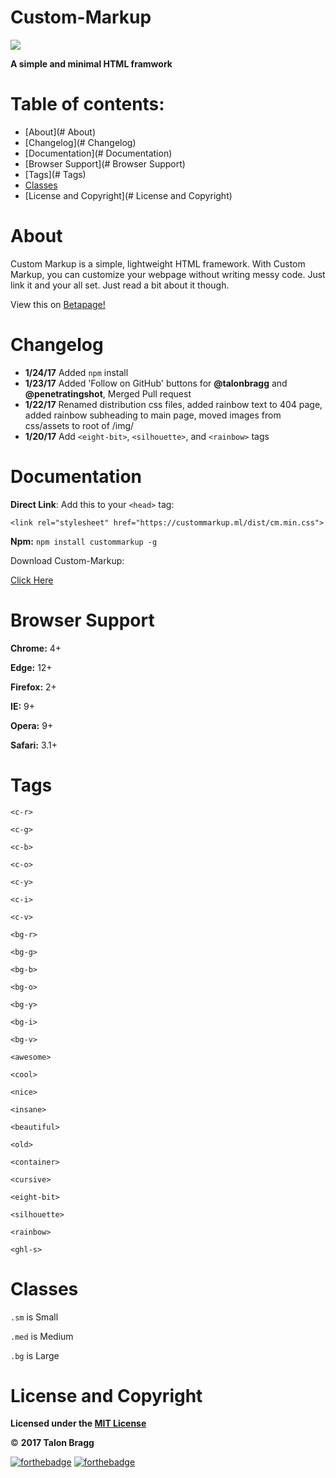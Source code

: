# Custom-Markup
<img src="https://custommarkup.ml/img/cm.png">

**A simple and minimal HTML framwork**

# Table of contents:
- [About](# About)
- [Changelog](# Changelog)
- [Documentation](# Documentation)
- [Browser Support](# Browser Support)
- [Tags](# Tags)
- [Classes](#Classes)
- [License and Copyright](# License and Copyright)

# About
Custom Markup is a simple, lightweight HTML framework. With Custom Markup, you can customize your webpage without writing messy code. Just link it and your all set. Just read a bit about it though.

View this on [Betapage!](https://betapage.co/product/custom-markup)

# Changelog
- **1/24/17** Added `npm` install
- **1/23/17** Added 'Follow on GitHub' buttons for **@talonbragg** and **@penetratingshot**, Merged Pull request
- **1/22/17** Renamed distribution css files, added rainbow text to 404 page, added rainbow subheading to main page, moved images from css/assets to root of /img/
- **1/20/17**  Add `<eight-bit>`, `<silhouette>`, and `<rainbow>` tags 

# Documentation
**Direct Link**: Add this to your `<head>` tag:

`<link rel="stylesheet" href="https://custommarkup.ml/dist/cm.min.css">`

**Npm:**
 `npm install custommarkup -g`
 
Download Custom-Markup:

[Click Here](https://custommarkup.ml/#download)

# Browser Support
 **Chrome:** 4+
 
 **Edge:** 12+
 
 **Firefox:** 2+ 
 
 **IE:** 9+
 
 **Opera:** 9+
 
 **Safari:** 3.1+
# Tags
`<c-r>`

`<c-g>`

`<c-b>`

`<c-o>`

`<c-y>`

`<c-i>`

`<c-v>`

`<bg-r>`

`<bg-g>`

`<bg-b>`

`<bg-o>`

`<bg-y>`

`<bg-i>`

`<bg-v>`

`<awesome>`

`<cool>`

`<nice>`

`<insane>`

`<beautiful>`

`<old>`

`<container>`

`<cursive>`

`<eight-bit>`

`<silhouette>`

`<rainbow>`

`<ghl-s>`

# Classes
`.sm` is Small

`.med` is Medium

`.bg` is Large

# License and Copyright
**Licensed under the [MIT License](https://custommarkup.ml/LICENSE.txt)**

:copyright: **2017 Talon Bragg**

[![forthebadge](http://forthebadge.com/images/badges/built-with-love.svg)](https://github.com/talonbrag/Custom-Markup)
[![forthebadge](http://forthebadge.com/images/badges/uses-html.svg)](https://github.com/talonbrag/Custom-Markup)
